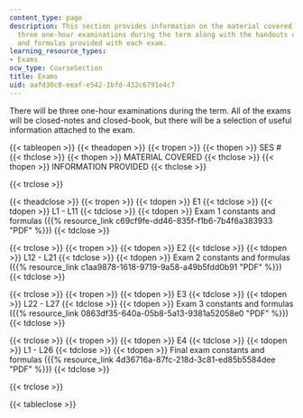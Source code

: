 ```yaml
---
content_type: page
description: This section provides information on the material covered by each of
  three one-hour examinations during the term along with the handouts of constants
  and formulas provided with each exam.
learning_resource_types:
- Exams
ocw_type: CourseSection
title: Exams
uid: aafd30c8-eeaf-e542-1bfd-432c6791e4c7
---
```


There will be three one-hour examinations during the term. All of the exams will be closed-notes and closed-book, but there will be a selection of useful information attached to the exam.

{{< tableopen >}}
{{< theadopen >}}
{{< tropen >}}
{{< thopen >}}
SES #
{{< thclose >}}
{{< thopen >}}
MATERIAL COVERED
{{< thclose >}}
{{< thopen >}}
INFORMATION PROVIDED
{{< thclose >}}

{{< trclose >}}

{{< theadclose >}}
{{< tropen >}}
{{< tdopen >}}
E1
{{< tdclose >}}
{{< tdopen >}}
L1 - L11
{{< tdclose >}}
{{< tdopen >}}
Exam 1 constants and formulas ({{% resource_link c69cf9fe-dd46-835f-f1b6-7b4f6a383933 "PDF" %}})
{{< tdclose >}}

{{< trclose >}}
{{< tropen >}}
{{< tdopen >}}
E2
{{< tdclose >}}
{{< tdopen >}}
L12 - L21
{{< tdclose >}}
{{< tdopen >}}
Exam 2 constants and formulas ({{% resource_link c1aa9878-1618-9719-9a58-a49b5fdd0b91 "PDF" %}})
{{< tdclose >}}

{{< trclose >}}
{{< tropen >}}
{{< tdopen >}}
E3
{{< tdclose >}}
{{< tdopen >}}
L22 - L27
{{< tdclose >}}
{{< tdopen >}}
Exam 3 constants and formulas ({{% resource_link 0863df35-640a-05b8-5a13-9381a52058e0 "PDF" %}})
{{< tdclose >}}

{{< trclose >}}
{{< tropen >}}
{{< tdopen >}}
E4
{{< tdclose >}}
{{< tdopen >}}
L1 - L26
{{< tdclose >}}
{{< tdopen >}}
Final exam constants and formulas ({{% resource_link 4d36716a-87fc-218d-3c81-ed85b5584dee "PDF" %}})
{{< tdclose >}}

{{< trclose >}}

{{< tableclose >}}